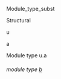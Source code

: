 Module_type_subst

Structural

u

a

Module type u.a

<a id="module-type-b"></a>

###### module type [b](Module_type_subst.Structural.module-type-u.module-type-a.module-type-b.md)